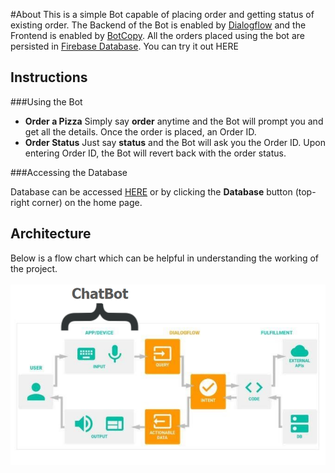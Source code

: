 #About
This is a simple Bot capable of placing order and getting status of existing order.
The Backend of the Bot is enabled by [Dialogflow](https://dialogflow.com/ "Dialogflow") and the Frontend is enabled by [BotCopy](http://botcopy.com/ "BotCopy"). All the orders placed using the bot are persisted in [Firebase Database](https://firebase.google.com/ "Firebase Database").
 You can try it out HERE


## Instructions

###Using the Bot

- **Order a Pizza**
Simply say **order** anytime and the Bot will prompt you and get all the details. Once the order is placed, an Order ID.
- **Order Status**
Just say **status** and the Bot will ask you the Order ID. Upon entering Order ID, the Bot will revert back with the order status.

###Accessing the Database

Database can be accessed [HERE](bit.ly/YoYo-DB "HERE") or by clicking the **Database** button (top-right corner) on the home page.

## Architecture
Below is a flow chart which can be helpful in understanding the working of the project.
<br/>
<br/>
![](architecture.png)
